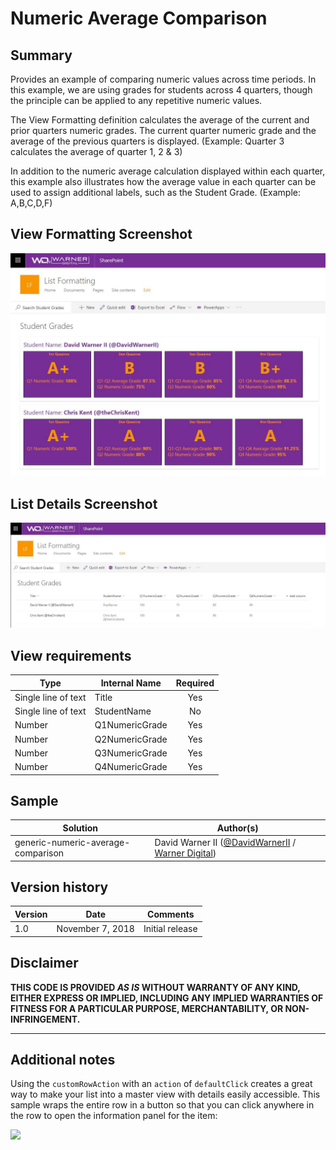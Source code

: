 # Numeric Average Comparison

## Summary
Provides an example of comparing numeric values across time periods. In this example, we are using grades for students across 4 quarters, though the principle can be applied to any repetitive numeric values.

The View Formatting definition calculates the average of the current and prior quarters numeric grades. The current quarter numeric grade and the average of the previous quarters is displayed. (Example: Quarter 3 calculates the average of quarter 1, 2 & 3)

In addition to the numeric average calculation displayed within each quarter, this example also illustrates how the average value in each quarter can be used to assign additional labels, such as the Student Grade. (Example: A,B,C,D,F)


## View Formatting Screenshot
![Screenshot Sample](./assets/generic-numeric-average-comparison-sample.jpg)

## List Details Screenshot
![Screenshot Sample](./assets/generic-numeric-average-comparison-list-sample.jpg)

## View requirements

|Type|Internal Name|Required|
|---|---|:---:|
|Single line of text|Title|Yes|
|Single line of text|StudentName|No|
|Number|Q1NumericGrade|Yes|
|Number|Q2NumericGrade|Yes|
|Number|Q3NumericGrade|Yes|
|Number|Q4NumericGrade|Yes|

## Sample

Solution|Author(s)
--------|---------
generic-numeric-average-comparison | David Warner II ([@DavidWarnerII](https://twitter.com/davidwarnerii) / [Warner Digital](http://warner.digital))


## Version history

Version|Date|Comments
-------|----|--------
1.0|November 7, 2018|Initial release

## Disclaimer
**THIS CODE IS PROVIDED *AS IS* WITHOUT WARRANTY OF ANY KIND, EITHER EXPRESS OR IMPLIED, INCLUDING ANY IMPLIED WARRANTIES OF FITNESS FOR A PARTICULAR PURPOSE, MERCHANTABILITY, OR NON-INFRINGEMENT.**

---

## Additional notes

Using the `customRowAction` with an `action` of `defaultClick` creates a great way to make your list into a master view with details easily accessible. This sample wraps the entire row in a button so that you can click anywhere in the row to open the information panel for the item:



<img src="https://pnptelemetry.azurewebsites.net/sp-dev-list-formatting/view-samples/generic-numeric-average-comparison" />